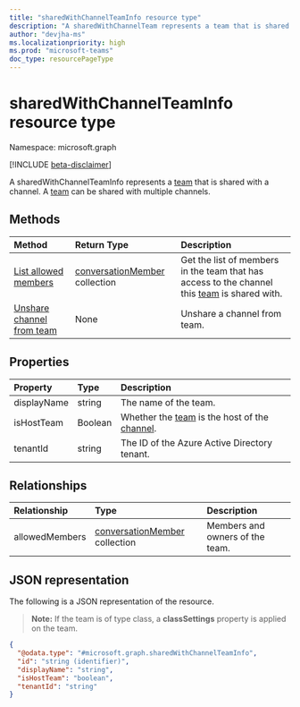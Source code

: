 ```yaml
---
title: "sharedWithChannelTeamInfo resource type"
description: "A sharedWithChannelTeam represents a team that is shared with a channel."
author: "devjha-ms"
ms.localizationpriority: high
ms.prod: "microsoft-teams"
doc_type: resourcePageType
---
```


# sharedWithChannelTeamInfo resource type

Namespace: microsoft.graph

[!INCLUDE [beta-disclaimer](../../includes/beta-disclaimer.md)]

A sharedWithChannelTeamInfo represents a [team](team.md) that is shared with a channel. A [team](team.md) can be shared with multiple channels.


## Methods

| Method       | Return Type  |Description|
|:---------------|:--------|:----------|
|[List allowed members](../api/sharedwithchannelteaminfo-list-allowed-members.md)|[conversationMember](conversationmember.md) collection|Get the list of members in the team that has access to the channel this [team](team.md) is shared with.|
|[Unshare channel from team](../api/sharedwithchannelteaminfo-unshare-from-team.md) | None | Unshare a channel from team.|

## Properties

| Property | Type | Description |
|:---------------|:--------|:----------|
|displayName|string| The name of the team. |
|isHostTeam|Boolean|Whether the [team](team.md) is the host of the [channel](channnel.md).|
|tenantId |string | The ID of the Azure Active Directory tenant. |

## Relationships

| Relationship | Type | Description |
|:---------------|:--------|:----------|
|allowedMembers|[conversationMember](../resources/conversationmember.md) collection|Members and owners of the team.|

## JSON representation

The following is a JSON representation of the resource.

>**Note:** If the team is of type class, a **classSettings** property is applied on the team.

<!-- {
  "blockType": "resource",
  "keyProperty": "id",
  "@odata.type": "microsoft.graph.sharedWithChannelTeamInfo",
  "baseType": "microsoft.graph.teamInfo",
  "openType": false
}
-->
``` json
{
  "@odata.type": "#microsoft.graph.sharedWithChannelTeamInfo",
  "id": "string (identifier)",
  "displayName": "string",
  "isHostTeam": "boolean",
  "tenantId": "string"
}
```

<!-- uuid: 8fcb5dbc-d5aa-4681-8e31-b001d5168d79
2021-10-10 14:57:30 UTC -->
<!--
{
  "type": "#page.annotation",
  "description": "sharedWithChannelTeamInfo resource",
  "keywords": "",
  "section": "documentation",
  "tocPath": "",
  "suppressions": []
}
-->



